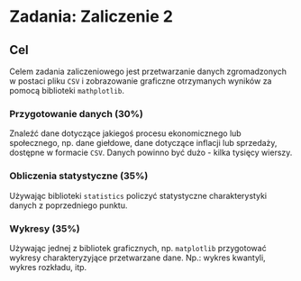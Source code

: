 # Zadania: Zaliczenie 2

## Cel 
Celem zadania zaliczeniowego jest przetwarzanie danych zgromadzonych w postaci 
pliku `CSV` i zobrazowanie graficzne otrzymanych wyników za pomocą biblioteki 
`mathplotlib`.

### Przygotowanie danych (30%)
Znaleźć dane dotyczące jakiegoś procesu ekonomicznego lub społecznego, np. dane giełdowe,
dane dotyczące inflacji lub sprzedaży,  dostępne w formacie `CSV`. Danych powinno 
być dużo - kilka tysięcy wierszy.

### Obliczenia statystyczne (35%)
Używając biblioteki `statistics` policzyć statystyczne charakterystyki danych
z poprzedniego punktu.
 
### Wykresy (35%)
Używając jednej z bibliotek graficznych, np. `matplotlib` 
przygotować wykresy charakteryzyjące przetwarzane dane.
Np.: wykres kwantyli, wykres rozkładu, itp.



